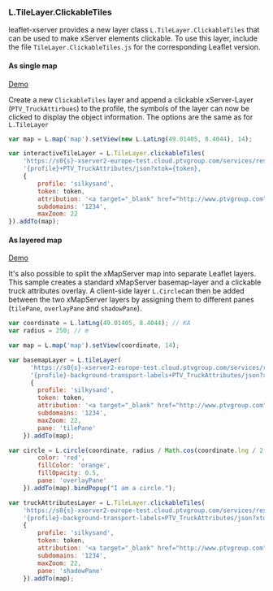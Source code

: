 ### L.TileLayer.ClickableTiles

leaflet-xserver provides a new layer class `L.TileLayer.ClickableTiles` that can be used to make xServer elements clickable. To use this layer, include the file `TileLayer.ClickableTiles.js` for the corresponding Leaflet version.

#### As single map
[Demo](http://ptv-logistics.github.io/xserverjs/boilerplate/Leaflet-Clickable.1.0.html)

Create a new `ClickableTiles` layer and append a clickable xServer-Layer (`PTV_TruckAttirbues`) to the profile, the symbols of the layer can now be clicked to display the object information. The options are the same as for `L.TileLayer`

```javascript
var map = L.map('map').setView(new L.LatLng(49.01405, 8.4044), 14);

var interactiveTileLayer = L.TileLayer.clickableTiles(
    'https://s0{s}-xserver2-europe-test.cloud.ptvgroup.com/services/rest/XMap/tile/{z}/{x}/{y}/' +
    '{profile}+PTV_TruckAttributes/json?xtok={token},
    {       
        profile: 'silkysand',
        token: token,       
        attribution: '<a target="_blank" href="http://www.ptvgroup.com">PTV</a>, TOMTOM',
        subdomains: '1234',
        maxZoom: 22
}).addTo(map);
```

#### As layered map
[Demo](http://ptv-logistics.github.io/xserverjs/boilerplate/Leaflet-Clickable-Layered.1.0.html)

It's also possible to split the xMapServer map into separate Leaflet layers. This sample creates a standard xMapServer basemap-layer and a clickable truck attributes overlay. A client-side layer `L.Circle`can then be added between the two xMapServer layers by assigning them to different panes (`tilePane`, `overlayPane` and  `shadowPane`).

```javascript
var coordinate = L.latLng(49.01405, 8.4044); // KA
var radius = 250; // m

var map = L.map('map').setView(coordinate, 14);

var basemapLayer = L.tileLayer(
      'https://s0{s}-xserver2-europe-test.cloud.ptvgroup.com/services/rest/XMap/tile/{z}/{x}/{y}/' +
      '{profile}-background-transport-labels+PTV_TruckAttributes/json?xtok={token}',
      {
        profile: 'silkysand',
        token: token,
        attribution: '<a target="_blank" href="http://www.ptvgroup.com">PTV</a>, TOMTOM',
        subdomains: '1234',
        maxZoom: 22,
        pane: 'tilePane'
    }).addTo(map);

var circle = L.circle(coordinate, radius / Math.cos(coordinate.lng / 2 / Math.PI), {
        color: 'red',
        fillColor: 'orange',
        fillOpacity: 0.5,
        pane: 'overlayPane'
    }).addTo(map).bindPopup("I am a circle.");

var truckAttributesLayer = L.TileLayer.clickableTiles(
    'https://s0{s}-xserver2-europe-test.cloud.ptvgroup.com/services/rest/XMap/tile/{z}/{x}/{y}/' +
    '{profile}-background-transport-labels+PTV_TruckAttributes/json?xtok={token}',
    {
        profile: 'silkysand',
        token: token,
        attribution: '<a target="_blank" href="http://www.ptvgroup.com">PTV</a>, TOMTOM',
        subdomains: '1234',
        maxZoom: 22,
        pane: 'shadowPane'
    }).addTo(map);
```
